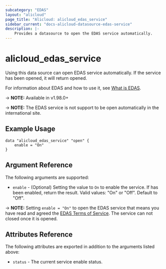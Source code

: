 ```yaml
---
subcategory: "EDAS"
layout: "alicloud"
page_title: "Alicloud: alicloud_edas_service"
sidebar_current: "docs-alicloud-datasource-edas-service"
description: |-
    Provides a datasource to open the EDAS service automatically.
---
```


# alicloud\_edas\_service

Using this data source can open EDAS service automatically. If the service has been opened, it will return opened.

For information about EDAS and how to use it, see [What is EDAS](https://www.alibabacloud.com/help/product/29500.htm).

-> **NOTE:** Available in v1.98.0+

-> **NOTE:** The EDAS service is not support to be open automatically in the international site.

## Example Usage

```
data "alicloud_edas_service" "open" {
	enable = "On"
}
```

## Argument Reference

The following arguments are supported:

* `enable` - (Optional) Setting the value to `On` to enable the service. If has been enabled, return the result. Valid values: "On" or "Off". Default to "Off".

-> **NOTE:** Setting `enable = "On"` to open the EDAS service that means you have read and agreed the [EDAS Terms of Service](https://help.aliyun.com/document_detail/44633.html). The service can not closed once it is opened.

## Attributes Reference

The following attributes are exported in addition to the arguments listed above:

* `status` - The current service enable status. 
